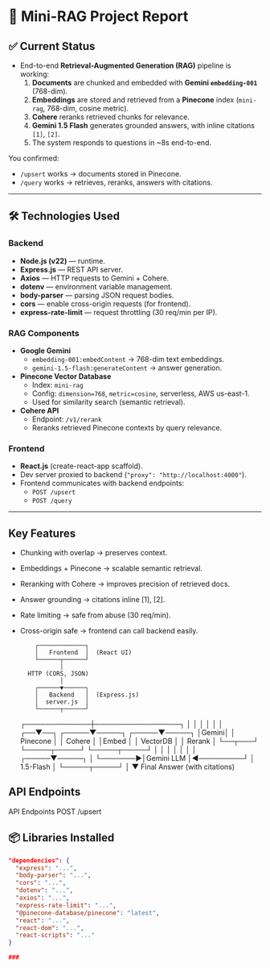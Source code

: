 # 📑 Mini-RAG Project Report

## ✅ Current Status
- End-to-end **Retrieval-Augmented Generation (RAG)** pipeline is working:
  1. **Documents** are chunked and embedded with **Gemini `embedding-001`** (768-dim).
  2. **Embeddings** are stored and retrieved from a **Pinecone** index (`mini-rag`, 768-dim, cosine metric).
  3. **Cohere** reranks retrieved chunks for relevance.
  4. **Gemini 1.5 Flash** generates grounded answers, with inline citations `[1]`, `[2]`.
  5. The system responds to questions in ~8s end-to-end.

You confirmed:
- `/upsert` works → documents stored in Pinecone.  
- `/query` works → retrieves, reranks, answers with citations.  

---

## 🛠️ Technologies Used

### Backend
- **Node.js (v22)** — runtime.  
- **Express.js** — REST API server.  
- **Axios** — HTTP requests to Gemini + Cohere.  
- **dotenv** — environment variable management.  
- **body-parser** — parsing JSON request bodies.  
- **cors** — enable cross-origin requests (for frontend).  
- **express-rate-limit** — request throttling (30 req/min per IP).  

### RAG Components
- **Google Gemini**  
  - `embedding-001:embedContent` → 768-dim text embeddings.  
  - `gemini-1.5-flash:generateContent` → answer generation.  
- **Pinecone Vector Database**  
  - Index: `mini-rag`  
  - Config: `dimension=768`, `metric=cosine`, serverless, AWS us-east-1.  
  - Used for similarity search (semantic retrieval).  
- **Cohere API**  
  - Endpoint: `/v1/rerank`  
  - Reranks retrieved Pinecone contexts by query relevance.  

### Frontend
- **React.js** (create-react-app scaffold).  
- Dev server proxied to backend (`"proxy": "http://localhost:4000"`).  
- Frontend communicates with backend endpoints:  
  - `POST /upsert`  
  - `POST /query`  

---
## Key Features 
- Chunking with overlap → preserves context.
- Embeddings + Pinecone → scalable semantic retrieval.
- Reranking with Cohere → improves precision of retrieved docs.
- Answer grounding → citations inline [1], [2].
- Rate limiting → safe from abuse (30 req/min).
- Cross-origin safe → frontend can call backend easily.

          ┌─────────────┐
          │   Frontend  │  (React UI)
          └──────┬──────┘
                 │
        HTTP (CORS, JSON)
                 │
          ┌──────▼──────┐
          │   Backend   │  (Express.js)
          │  server.js  │
          └──────┬──────┘
   ┌─────────────┼─────────────────┐
   │             │                 │
   │             │                 │
┌──▼──┐    ┌─────▼─────┐    ┌─────▼─────┐
│Gemini│    │  Pinecone │    │  Cohere   │
│Embed │    │  VectorDB │    │  Rerank   │
└──┬───┘    └─────┬─────┘    └─────┬─────┘
   │              │                │
   │              │                │
   │        ┌─────▼─────┐          │
   └───────►│Gemini LLM │◄─────────┘
            │ 1.5-Flash │
            └─────┬─────┘
                  │
                  ▼
              Final Answer
              (with citations)

## API Endpoints
API Endpoints
POST /upsert



## 📦 Libraries Installed
```json
"dependencies": {
  "express": "...",
  "body-parser": "...",
  "cors": "...",
  "dotenv": "...",
  "axios": "...",
  "express-rate-limit": "...",
  "@pinecone-database/pinecone": "latest",
  "react": "...",
  "react-dom": "...",
  "react-scripts": "..."
}

### 